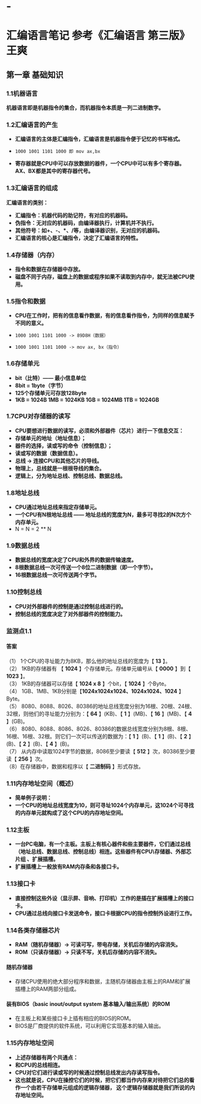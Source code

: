 # -
# **汇编语言笔记   参考《汇编语言 第三版》王爽**

## **第一章 基础知识**

### **1.1机器语言**

**机器语言即是机器指令的集合，而机器指令本质是一列二进制数字。**

### **1.2汇编语言的产生**

* **汇编语言的主体是汇编指令，汇编语言是机器指令便于记忆的书写格式。**
*     1000 1001 1101 1000 即 mov ax,bx
* **寄存器就是CPU中可以存放数据的器件，一个CPU中可以有多个寄存器。AX、BX都是其中的寄存器代号。**

### **1.3汇编语言的组成**

**汇编语言的类别：**
- **汇编指令：机器代码的助记符，有对应的机器码。**
- **伪指令：无对应的机器码，由编译器执行，计算机并不执行。**
- **其他符号：如+、-、*、/等，由编译器识别，无对应的机器码。**
- **汇编语言的核心是汇编指令，决定了汇编语言的特性。**

### **1.4存储器（内存）**
- **指令和数据在存储器中存放。**
- **磁盘不同于内存，磁盘上的数据或程序如果不读取到内存中，就无法被CPU使用。**

### **1.5指令和数据**
- **CPU在工作时，把有的信息看作数据，有的信息看作指令，为同样的信息赋予不同的意义。**
-     1000 1001 1101 1000 -> 89D8H（数据）
-     1000 1001 1101 1000 -> mov ax, bx（指令）

### **1.6存储单元**
- **bit（比特）—— 最小信息单位**
- **8bit = 1byte（字节）**
- **125个存储单元可存放128byte**
- **1KB = 1024B  1MB = 1024KB  1GB = 1024MB  1TB = 1024GB**

### **1.7CPU对存储器的读写**
- **CPU要想进行数据的读写，必须和外部器件（芯片）进行一下信息交互：**
- **存储单元的地址（地址信息）；**
- **器件的选择，读或写的命令（控制信息）；**
- **读或写的数据（数据信息）。**
- **总线 -> 连接CPU和其他芯片的导线。**
- **物理上，总线就是一根根导线的集合。**
- **逻辑上，分为地址总线、控制总线、数据总线。**

### **1.8地址总线**
- **CPU通过地址总线来指定存储单元。**
- **一个CPU有N根地址总线 —— 地址总线的宽度为N，最多可寻找2的N次方个内存单元。**
- N = N = 2 ** N

### **1.9数据总线**
- **数据总线的宽度决定了CPU和外界的数据传输速度。**
- **8根数据总线一次可传送一个8位二进制数据（即一个字节）。**
- **16根数据总线一次可传送两个字节。**

### **1.10控制总线**
- **CPU对外部器件的控制是通过控制总线进行的。**
- **控制总线的宽度决定了对外部器件的控制能力。**

### **监测点1.1**
#### **答案**
（1） 1个CPU的寻址能力为8KB，那么他的地址总线的宽度为【 **13** 】。  
（2） 1KB的存储器有 【 **1024** 】个存储单元。存储单元编号从【 **0000** 】到【 **1023** 】。  
（3） 1KB的存储器可以存储【 **1024 x 8** 】个bit，【 **1024** 】个Byte。  
（4） 1GB、1MB、1KB分别是【**1024x1024x1024、1024x1024、1024** 】Byte。  
（5） 8080、8088、8026、80386的地址总线宽度分别为16根、20根、24根、32根，则他们的寻址能力分别为：【 **64** 】(KB)、【 **1** 】(MB)、【 **16** 】(MB)、【 **4** 】(GB)。  
（6） 8080、8088、8086、8026、80386的数据总线宽度分别为8根、8根、16根、16根、32根。则它们一次可以传送的数据为：【 **1** 】(B)、【 **1** 】(B)、【 **2** 】(B)、【 **2** 】(B)、【 **4** 】(B)。  
（7） 从内存中读取1024字节的数据，8086至少要读【 **512** 】次，80386至少要读【 **256** 】次。  
（8）在存储器中，数据和程序以【 **二进制码** 】形式存放。

### **1.11内存地址空间（概述）**
- **简单例子说明：**
- **一个CPU的地址总线宽度为10，则可寻址1024个内存单元，这1024个可寻找的内存单元就构成了这个CPU的内存地址空间。**

### **1.12主板**
- **一台PC电脑，有一个主板。主板上有核心器件和些主要器件，它们通过总线（地址总线、数据总线、控制总线）相连。这些器件有CPU\存储器、外部芯片组
、扩展插槽。**
- **扩展插槽上一般放有RAM内存条和各接口卡。**

### **1.13接口卡**
- **直接控制这些外设（显示屏、音响、打印机）工作的是插在扩展插槽上的接口卡。**
- **CPU通过总线向接口卡发送命令，接口卡根据CPU的指令控制外设进行工作。**

### **1.14各类存储器芯片**
- **RAM（随机存储器）-> 可读可写，带电存储，关机后存储的内容消失。**
- **ROM（只读存储器）-> 只读不写，关机后存储的内容不消失。**
#### **随机存储器**
- 存储CPU使用的绝大部分程序和数据，主随机存储器由主板上的RAM和扩展插槽上的RAM两部分组成。
#### **装有BIOS（basic inout/output system 基本输入/输出系统）的ROM**
- 在主板上和某些接口卡上插有相应的BIOS的ROM。
- BIOS是厂商提供的软件系统，可以利用它实现基本的输入输出。

### **1.15内存地址空间**
- **上述存储器有两个共通点：**
- **和CPU的总线相连。**
- **CPU对它们进行读或写的时候通过控制总线发出内存读写指令。**
- **这也就是说，CPU在操控它们的时候，把它们都当作内存来对待把它们总的看作一个由若干存储单元组成的逻辑存储器，
  这个逻辑存储器就是我们所说的内存地址空间。**
